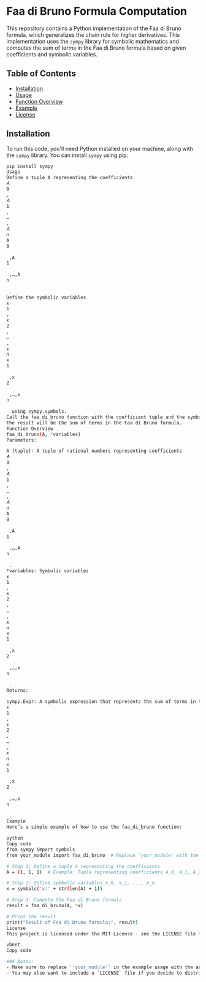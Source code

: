 # Faa di Bruno Formula Computation

This repository contains a Python implementation of the Faa di Bruno formula, which generalizes the chain rule for higher derivatives. This implementation uses the `sympy` library for symbolic mathematics and computes the sum of terms in the Faa di Bruno formula based on given coefficients and symbolic variables.

## Table of Contents
- [Installation](#installation)
- [Usage](#usage)
- [Function Overview](#function-overview)
- [Example](#example)
- [License](#license)

## Installation

To run this code, you'll need Python installed on your machine, along with the `sympy` library. You can install `sympy` using pip:

```bash
pip install sympy
Usage
Define a tuple A representing the coefficients 
𝐴
0
,
𝐴
1
,
…
,
𝐴
𝑛
A 
0
​
 ,A 
1
​
 ,…,A 
n
​
 .
Define the symbolic variables 
𝑥
1
,
𝑥
2
,
…
,
𝑥
𝑛
x 
1
​
 ,x 
2
​
 ,…,x 
n
​
  using sympy.symbols.
Call the faa_di_bruno function with the coefficient tuple and the symbolic variables.
The result will be the sum of terms in the Faa di Bruno formula.
Function Overview
faa_di_bruno(A, *variables)
Parameters:

A (tuple): A tuple of rational numbers representing coefficients 
𝐴
0
,
𝐴
1
,
…
,
𝐴
𝑛
A 
0
​
 ,A 
1
​
 ,…,A 
n
​
 .
*variables: Symbolic variables 
𝑥
1
,
𝑥
2
,
…
,
𝑥
𝑛
x 
1
​
 ,x 
2
​
 ,…,x 
n
​
 .
Returns:

sympy.Expr: A symbolic expression that represents the sum of terms in the Faa di Bruno formula as a function of 
𝑥
1
,
𝑥
2
,
…
,
𝑥
𝑛
x 
1
​
 ,x 
2
​
 ,…,x 
n
​
 .
Example
Here’s a simple example of how to use the faa_di_bruno function:

python
Copy code
from sympy import symbols
from your_module import faa_di_bruno  # Replace 'your_module' with the name of your Python file

# Step 1: Define a tuple A representing the coefficients
A = (1, 1, 1)  # Example: Tuple representing coefficients A_0, A_1, A_2

# Step 2: Define symbolic variables x_0, x_1, ..., x_n
x = symbols('x:' + str(len(A) + 1))

# Step 3: Compute the Faa di Bruno formula
result = faa_di_bruno(A, *x)

# Print the result
print("Result of Faa di Bruno formula:", result)
License
This project is licensed under the MIT License - see the LICENSE file for details.

vbnet
Copy code

### Notes:
- Make sure to replace `'your_module'` in the example usage with the actual name of the Python file where the `faa_di_bruno` function is defined.
- You may also want to include a `LICENSE` file if you decide to distribute the code
